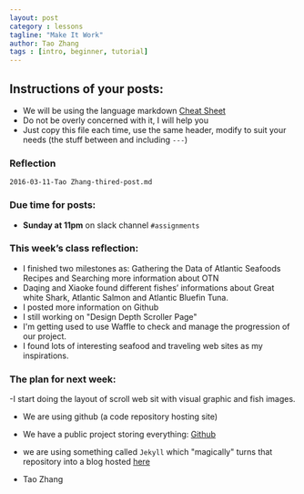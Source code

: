 ```yaml
---
layout: post
category : lessons
tagline: "Make It Work"
author: Tao Zhang
tags : [intro, beginner, tutorial]
---
```


## Instructions of your posts:
- We will be using the language markdown [Cheat Sheet](https://github.com/adam-p/markdown-here/wiki/Markdown-Cheatsheet)
- Do not be overly concerned with it, I will help you
- Just copy this file each time, use the same header, modify to suit your needs (the stuff between and including `---`)


###  Reflection
`2016-03-11-Tao Zhang-thired-post.md`


### Due time for posts:
- __Sunday at 11pm__ on slack channel `#assignments`



### This week’s class reflection:

- I finished two milestones as: Gathering the Data of Atlantic Seafoods Recipes and Searching more information about OTN
- Daqing and Xiaoke found different fishes’ informations about Great white Shark, Atlantic Salmon and Atlantic Bluefin Tuna.
- I posted more information on Github
- I still working on "Design Depth Scroller Page"
- I'm getting used to use Waffle to check and manage the progression of our project.
- I found lots of interesting seafood and traveling web sites as my inspirations.

###  The plan for next week:
-I start doing the layout of scroll web sit with visual graphic and fish images.









- We are using github (a code repository hosting site)
- We have a public project storing everything: [Github](https://github.com/shiftkeylabs/shiftkeylabs.github.com)
- we are using something called `Jekyll` which "magically" turns that repository into a blog hosted [here](http://shiftkeylabs.github.io/)


- Tao Zhang